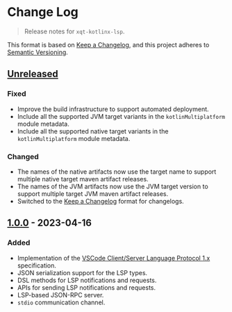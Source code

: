 # Change Log
> Release notes for `xqt-kotlinx-lsp`.

This format is based on [Keep a Changelog](https://keepachangelog.com/en/1.1.0/),
and this project adheres to [Semantic Versioning](https://semver.org/spec/v2.0.0.html).

## [Unreleased]

### Fixed

- Improve the build infrastructure to support automated deployment.
- Include all the supported JVM target variants in the `kotlinMultiplatform` module metadata.
- Include all the supported native target variants in the `kotlinMultiplatform` module metadata.

### Changed

- The names of the native artifacts now use the target name to support multiple
  native target maven artifact releases.
- The names of the JVM artifacts now use the JVM target version to support
  multiple target JVM maven artifact releases.
- Switched to the [Keep a Changelog](https://keepachangelog.com/en/1.1.0/) format
  for changelogs.

## [1.0.0] - 2023-04-16

### Added

- Implementation of the
  [VSCode Client/Server Language Protocol 1.x](https://github.com/microsoft/language-server-protocol/blob/main/versions/protocol-1-x.md)
  specification.
- JSON serialization support for the LSP types.
- DSL methods for LSP notifications and requests.
- APIs for sending LSP notifications and requests.
- LSP-based JSON-RPC server.
- `stdio` communication channel.

[Unreleased]: https://github.com/rhdunn/xqt-kotlinx-lsp/compare/1.0.0...HEAD
[1.0.0]: https://github.com/rhdunn/xqt-kotlinx-lsp/releases/tag/1.0.0
